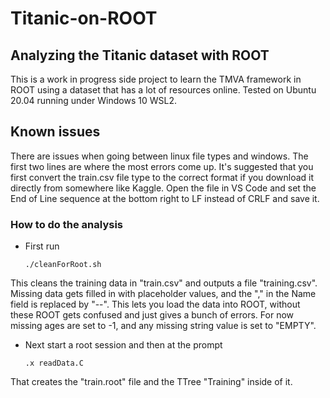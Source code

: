 # Titanic-on-ROOT
## Analyzing the Titanic dataset with ROOT

This is a work in progress side project to learn the TMVA framework in ROOT using a dataset that has a lot of resources online. Tested on Ubuntu 20.04 running under Windows 10 WSL2.

## Known issues

There are issues when going between linux file types and windows. The first two lines are where the most errors come up. It's suggested that you first convert the train.csv file type to the correct format if you download it directly from somewhere like Kaggle. Open the file in VS Code and set the End of Line sequence at the bottom right to LF instead of CRLF and save it.

### How to do the analysis
* First run

  `./cleanForRoot.sh`
  
This cleans the training data in "train.csv" and outputs a file "training.csv". Missing data gets filled in with placeholder values, and the "," in the Name field is replaced by "--". This lets you load the data into ROOT, without these ROOT gets confused and just gives a bunch of errors. For now missing ages are set to -1, and any missing string value is set to "EMPTY".

* Next start a root session and then at the prompt

  `.x readData.C`
  
That creates the "train.root" file and the TTree "Training" inside of it.
